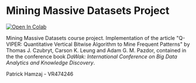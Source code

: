 # Mining Massive Datasets Project
[![Open In Colab](https://colab.research.google.com/assets/colab-badge.svg)](https://colab.research.google.com/drive/1NSGgo9HIkUeZeBJlb72V2nITf8riyBmW?usp=sharing)

Mining Massive Datasets course project.
Implementation of the article "Q-VIPER: Quantitative Vertical Bitwise Algorithm to Mine Frequent Patterns" by Thomas J. Czubryt, Carson K. Leung and Adam G. M. Pazdor, contained in the the conference book *DaWak: International Conference on Big Data Analytics and Knowledge Discovery*.

Patrick Hamzaj - VR474246
